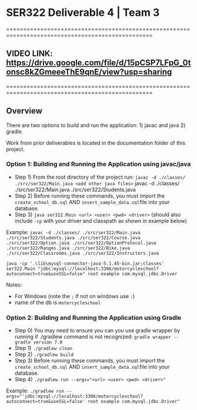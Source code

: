 # SER322 Deliverable 4 | Team 3
=================================================================================================
## VIDEO LINK: https://drive.google.com/file/d/15pCSP7LFpG_0tonsc8kZGmeeeThE9qnE/view?usp=sharing

=================================================================================================
## Overview
There are two options to build and run the application: 1) javac and java 2) gradle.

Work from prior deliverables is located in the documentation folder of this project.

### Option 1: Building and Running the Application using javac/java

- Step 1) From the root directory of the project run: `javac -d ./classes/ ./src/ser322/Main.java <add other java files>`
javac -d ./classes/ ./src/ser322/Main.java ./src/ser322/Students.java
- Step 2) Before running these commands, you must import the `create_school_db.sql` AND  `insert_sample_data.sql`file into your database.
- Step 3) `java ser322.Main <url> <user> <pwd> <driver>` (should also include `-cp` with your driver and classpath as shown in example below)

Example:
`javac -d ./classes/ ./src/ser322/Main.java ./src/ser322/Students.java ./src/ser322/Course.java ./src/ser322/Option.java ./src/ser322/OptionProtocol.java ./src/ser322/Ranges.java ./src/ser322/Bike.java ./src/ser322/Classrooms.java ./src/ser322/Instructors.java` 

`java -cp '.\lib\mysql-connector-java-5.1.45-bin.jar;classes' ser322.Main "jdbc:mysql://localhost:3306/motorcycleschool?autoconnect=true&useSSL=false" root example com.mysql.jdbc.Driver`

Notes: 
- For Windows (note the `;` If not on windows use `:`)
- name of the db is `motercycleschool`

### Option 2: Building and Running the Application using Gradle
- Step 0) You may need to ensure you can you use gradle wrapper by running if ./gradlew command is not recognized: `gradle wrapper --gradle version 7.0`
- Step 1) `./gradlew clean`
- Step 2) `./gradlew build`
- Step 3) Before running these commands, you must import the `create_school_db.sql` AND  `insert_sample_data.sql`file into your database.
- Step 4) `./gradlew run --args="<url> <user> <pwd> <driver>"`

Example: `./gradlew run --args="'jdbc:mysql://localhost:3306/motorcycleschool?autoconnect=true&useSSL=false' root example com.mysql.jdbc.Driver"`
